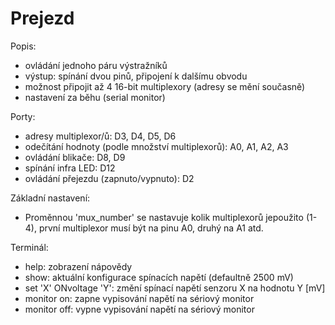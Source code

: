 # Prejezd

Popis:
 - ovládání jednoho páru výstražníků
 - výstup: spínání dvou pinů, připojení k dalšímu obvodu
 - možnost připojit až 4 16-bit multiplexory (adresy se mění současně)
 - nastavení za běhu (serial monitor)
 
 Porty:
 - adresy multiplexor/ů: D3, D4, D5, D6
 - odečítání hodnoty (podle množství multiplexorů): A0, A1, A2, A3
 - ovládání blikače: D8, D9
 - spínání infra LED: D12
 - ovládání přejezdu (zapnuto/vypnuto): D2
 
 Základní nastavení:
 - Proměnnou 'mux_number' se nastavuje kolik multiplexorů jepoužito (1-4), první multiplexor musí být na pinu A0, druhý na A1 atd.
 
 Terminál:
 - help:				                    zobrazení nápovědy
 - show:			              	      aktuální konfigurace spínacích napětí (defaultně 2500 mV)
 - set 'X' ONvoltage 'Y':	      změní spínací napětí senzoru X na hodnotu Y [mV]
 - monitor on:			               zapne vypisování napětí na sériový monitor
 - monitor off:			              vypne vypisování napětí na sériový monitor

 
